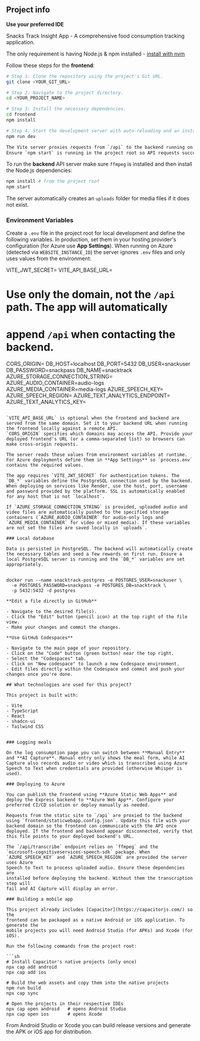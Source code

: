 

## Project info

**Use your preferred IDE**

Snacks Track Insight App - A comprehensive food consumption tracking application.

The only requirement is having Node.js & npm installed - [install with nvm](https://github.com/nvm-sh/nvm#installing-and-updating)

Follow these steps for the **frontend**:

```sh
# Step 1: Clone the repository using the project's Git URL.
git clone <YOUR_GIT_URL>

# Step 2: Navigate to the project directory.
cd <YOUR_PROJECT_NAME>

# Step 3: Install the necessary dependencies.
cd frontend
npm install

# Step 4: Start the development server with auto-reloading and an instant preview.
npm run dev

The Vite server proxies requests from `/api` to the backend running on port `4000`.
Ensure `npm start` is running in the project root so API requests succeed during development.
```

To run the **backend** API server make sure `ffmpeg` is installed and then
install the Node.js dependencies:

```sh
npm install # from the project root
npm start
```

The server automatically creates an `uploads` folder for media files if it does not exist.

### Environment Variables

Create a `.env` file in the project root for local development and define the following variables. In production, set them in your hosting provider's configuration (for Azure use **App Settings**). When running on Azure (detected via `WEBSITE_INSTANCE_ID`) the server ignores `.env` files and only uses values from the environment:

VITE_JWT_SECRET=<your secret key>
VITE_API_BASE_URL=<deployed backend URL>
# Use only the domain, not the `/api` path. The app will automatically
# append `/api` when contacting the backend.
CORS_ORIGIN=<allowed domains>
DB_HOST=localhost
DB_PORT=5432
DB_USER=snackuser
DB_PASSWORD=snackpass
DB_NAME=snacktrack
AZURE_STORAGE_CONNECTION_STRING=<your connection string>
AZURE_AUDIO_CONTAINER=audio-logs
AZURE_MEDIA_CONTAINER=media-logs
AZURE_SPEECH_KEY=<your speech key>
AZURE_SPEECH_REGION=<your speech region>
AZURE_TEXT_ANALYTICS_ENDPOINT=<your text analytics endpoint>
AZURE_TEXT_ANALYTICS_KEY=<your text analytics api key>
```

`VITE_API_BASE_URL` is optional when the frontend and backend are served from the same domain. Set it to your backend URL when running the frontend locally against a remote API.
`CORS_ORIGIN` specifies which domains may access the API. Provide your deployed frontend's URL (or a comma-separated list) so browsers can make cross-origin requests.

The server reads these values from environment variables at runtime. For Azure deployments define them in **App Settings** so `process.env` contains the required values.

The app requires `VITE_JWT_SECRET` for authentication tokens. The `DB_*` variables define the PostgreSQL connection used by the backend. When deploying on services like Render, use the host, port, username and password provided by the platform. SSL is automatically enabled for any host that is not `localhost`.

If `AZURE_STORAGE_CONNECTION_STRING` is provided, uploaded audio and video files are automatically pushed to the specified storage containers (`AZURE_AUDIO_CONTAINER` for audio-only logs and `AZURE_MEDIA_CONTAINER` for video or mixed media). If these variables are not set the files are saved locally in `uploads`.

### Local database

Data is persisted in PostgreSQL. The backend will automatically create the necessary tables and seed a few rewards on first run. Ensure a local PostgreSQL server is running and the `DB_*` variables are set appropriately.


docker run --name snacktrack-postgres -e POSTGRES_USER=snackuser \
  -e POSTGRES_PASSWORD=snackpass -e POSTGRES_DB=snacktrack \
  -p 5432:5432 -d postgres

**Edit a file directly in GitHub**

- Navigate to the desired file(s).
- Click the "Edit" button (pencil icon) at the top right of the file view.
- Make your changes and commit the changes.

**Use GitHub Codespaces**

- Navigate to the main page of your repository.
- Click on the "Code" button (green button) near the top right.
- Select the "Codespaces" tab.
- Click on "New codespace" to launch a new Codespace environment.
- Edit files directly within the Codespace and commit and push your changes once you're done.

## What technologies are used for this project?

This project is built with:

- Vite
- TypeScript
- React
- shadcn-ui
- Tailwind CSS


### Logging meals

On the log consumption page you can switch between **Manual Entry** and **AI Capture**. Manual entry only shows the meal form, while AI Capture also records audio or video which is transcribed using Azure Speech to Text when credentials are provided (otherwise Whisper is used).

### Deploying to Azure

You can publish the frontend using **Azure Static Web Apps** and deploy the Express backend to **Azure Web App**. Configure your preferred CI/CD solution or deploy manually as needed.

Requests from the static site to `/api` are proxied to the backend using `frontend/staticwebapp.config.json`. Update this file with your backend domain so the frontend can communicate with the API once deployed. If the frontend and backend appear disconnected, verify that this file points to your deployed backend's URL.

The `/api/transcribe` endpoint relies on `ffmpeg` and the
`microsoft-cognitiveservices-speech-sdk` package. When
`AZURE_SPEECH_KEY` and `AZURE_SPEECH_REGION` are provided the server uses Azure
Speech to Text to process uploaded audio. Ensure these dependencies are
installed before deploying the backend. Without them the transcription step will
fail and AI Capture will display an error.

### Building a mobile app

This project already includes [Capacitor](https://capacitorjs.com/) so the
frontend can be packaged as a native Android or iOS application. To generate the
mobile projects you will need Android Studio (for APKs) and Xcode (for iOS).

Run the following commands from the project root:

```sh
# Install Capacitor's native projects (only once)
npx cap add android
npx cap add ios

# Build the web assets and copy them into the native projects
npm run build
npx cap sync

# Open the projects in their respective IDEs
npx cap open android   # opens Android Studio
npx cap open ios       # opens Xcode
```

From Android Studio or Xcode you can build release versions and generate the APK
or iOS app for distribution.
